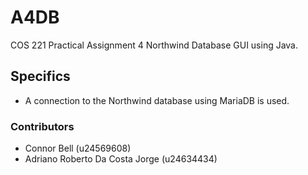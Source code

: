 # A4DB
COS 221 Practical Assignment 4 Northwind Database GUI using Java.

## Specifics
- A connection to the Northwind database using MariaDB is used. 

### Contributors 
- Connor Bell (u24569608)
- Adriano Roberto Da Costa Jorge (u24634434)
